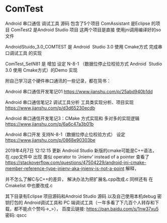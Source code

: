 # ComTest
Android 串口通信 调试工具 源码
包含了5个项目
ComAssistant 是Eclipse 的项目
ComTest2 是Android Studio 项目
这两个项目是直接 使用jni调用编译好的so文件 

AndroidStuido_3.0_COMTEST 是 Android  Studio 3.0 使用 Cmake方式 完成串口调试工具 的实现

ComTest_SetN81 是 增加 设定 N-8-1 （数据位停止位校验方式  Android  Studio 3.0 使用 Cmake方式）的Demo 实现

附自己学习这个硬件串口通讯的一些记录，都在简书：

Android 串口通信开发笔记01 https://www.jianshu.com/p/25abd940b1dd

Android 串口通信笔记2 调试工具分析 工具类实现分析、项目实现 https://www.jianshu.com/p/d3d65230ecdb

Android 串口通信开发笔记3：CMake 方式实现和 多对多的实现逻辑 https://www.jianshu.com/p/6a6c47a3b01b

Android 串口开发 支持N-8-1（数据位停止位校验方式） 设定 https://www.jianshu.com/p/0868e90303be

2019年4月7日 12:12:15 更新
Android  Studio 新版的cmake可能是C++语法，在.cpp文件中 出现
类似 operator to 'Jnienv' instead of a pointer
查看了
https://stackoverflow.com/questions/47504229/android-jni-cmake-member-reference-type-jnienv-aka-jnienv-is-not-a-point
解释，

并不怎么了解C与C++的差异，
解决办法为把扩展名.cpp改成.c
同样还有 在Cmakelist 中也要改成.c

其下目录有Eclipse 项目源码和Android Studio 源码 以及自己使用本机debug 密钥打包的 Android调试工具和 PC 端调试工具（一年多看了下几百个人转存和下载，都不能点个赞吗->_>），
百度云链接: https://pan.baidu.com/s/1nw37xu5 密码: qscc
